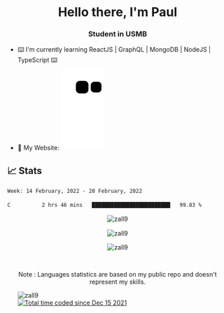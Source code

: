 <h1 align="center">Hello there, I'm Paul</h1> 
<h3 align="center">Student in USMB </h3>

- ⌨️ I'm currently learning ReactJS | GraphQL | MongoDB | NodeJS | TypeScript ⌨️
- 🔎 My Website: <a href="" ></a>
![Alt text](https://raw.githubusercontent.com/zall9/zall9/output/github-contribution-grid-snake.svg)

## 📈 Stats



<!--START_SECTION:waka-->
```text
Week: 14 February, 2022 - 20 February, 2022

C          2 hrs 46 mins   █████████████████████████   99.83 % 
```
<!--END_SECTION:waka-->
<p align="center">
  <img align="center" src="https://github-readme-stats.vercel.app/api?username=zall9&show_icons=true&locale=en&theme=tokyonight " alt="zall9" />
</p>
<p  align="center"><img align="center" src="https://github-readme-streak-stats.herokuapp.com/?user=zall9&theme=tokyonight" alt="zall9" /></p>
<p  align="center"><img align="center" src="https://github-readme-stats.vercel.app/api/top-langs?username=zall9&show_icons=true&locale=en&layout=compact&theme=tokyonight" alt="zall9" /></p>
<br>
<p  align="center">Note : Languages statistics are based on my public repo and doesn't represent my skills.</p>
<p>
  <ul style="list-style-type: none;">
    <li align="left"><img src="https://komarev.com/ghpvc/?username=zall9&label=Profile%20views&color=0e75b6&style=for-the-badge" alt="zall9" /></li>
    <li align="left"> <a href="https://wakatime.com/@7e787948-bc72-4702-af7b-d57420a332e8"><img src="https://wakatime.com/badge/user/7e787948-bc72-4702-af7b-d57420a332e8.svg?style=for-the-badge" alt="Total time coded since Dec 15 2021" /></a> </li>
  </ul>
</p>

